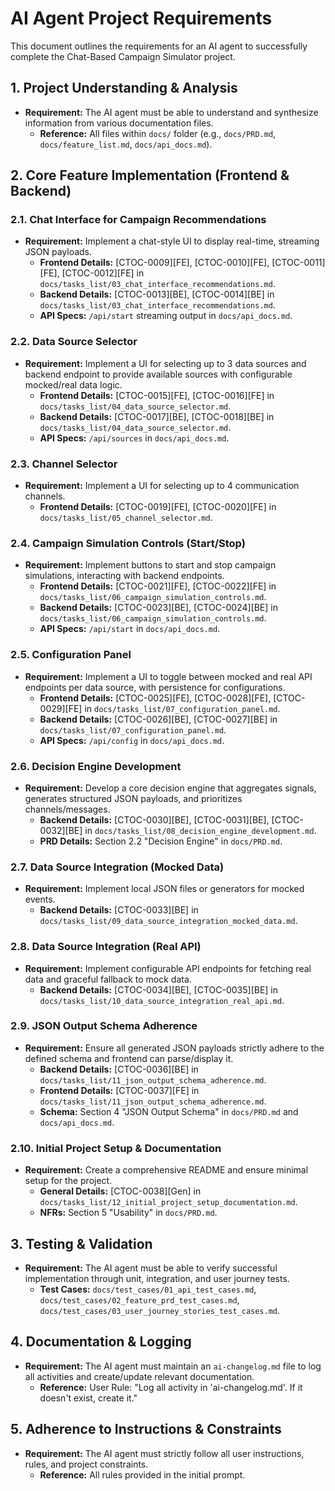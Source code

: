 # AI Agent Project Requirements

This document outlines the requirements for an AI agent to successfully complete the Chat-Based Campaign Simulator project.

## 1. Project Understanding & Analysis
- **Requirement:** The AI agent must be able to understand and synthesize information from various documentation files.
  - **Reference:** All files within `docs/` folder (e.g., `docs/PRD.md`, `docs/feature_list.md`, `docs/api_docs.md`).

## 2. Core Feature Implementation (Frontend & Backend)

### 2.1. Chat Interface for Campaign Recommendations
- **Requirement:** Implement a chat-style UI to display real-time, streaming JSON payloads.
  - **Frontend Details:** [CTOC-0009][FE], [CTOC-0010][FE], [CTOC-0011][FE], [CTOC-0012][FE] in `docs/tasks_list/03_chat_interface_recommendations.md`.
  - **Backend Details:** [CTOC-0013][BE], [CTOC-0014][BE] in `docs/tasks_list/03_chat_interface_recommendations.md`.
  - **API Specs:** `/api/start` streaming output in `docs/api_docs.md`.

### 2.2. Data Source Selector
- **Requirement:** Implement a UI for selecting up to 3 data sources and backend endpoint to provide available sources with configurable mocked/real data logic.
  - **Frontend Details:** [CTOC-0015][FE], [CTOC-0016][FE] in `docs/tasks_list/04_data_source_selector.md`.
  - **Backend Details:** [CTOC-0017][BE], [CTOC-0018][BE] in `docs/tasks_list/04_data_source_selector.md`.
  - **API Specs:** `/api/sources` in `docs/api_docs.md`.

### 2.3. Channel Selector
- **Requirement:** Implement a UI for selecting up to 4 communication channels.
  - **Frontend Details:** [CTOC-0019][FE], [CTOC-0020][FE] in `docs/tasks_list/05_channel_selector.md`.

### 2.4. Campaign Simulation Controls (Start/Stop)
- **Requirement:** Implement buttons to start and stop campaign simulations, interacting with backend endpoints.
  - **Frontend Details:** [CTOC-0021][FE], [CTOC-0022][FE] in `docs/tasks_list/06_campaign_simulation_controls.md`.
  - **Backend Details:** [CTOC-0023][BE], [CTOC-0024][BE] in `docs/tasks_list/06_campaign_simulation_controls.md`.
  - **API Specs:** `/api/start` in `docs/api_docs.md`.

### 2.5. Configuration Panel
- **Requirement:** Implement a UI to toggle between mocked and real API endpoints per data source, with persistence for configurations.
  - **Frontend Details:** [CTOC-0025][FE], [CTOC-0028][FE], [CTOC-0029][FE] in `docs/tasks_list/07_configuration_panel.md`.
  - **Backend Details:** [CTOC-0026][BE], [CTOC-0027][BE] in `docs/tasks_list/07_configuration_panel.md`.
  - **API Specs:** `/api/config` in `docs/api_docs.md`.

### 2.6. Decision Engine Development
- **Requirement:** Develop a core decision engine that aggregates signals, generates structured JSON payloads, and prioritizes channels/messages.
  - **Backend Details:** [CTOC-0030][BE], [CTOC-0031][BE], [CTOC-0032][BE] in `docs/tasks_list/08_decision_engine_development.md`.
  - **PRD Details:** Section 2.2 "Decision Engine" in `docs/PRD.md`.

### 2.7. Data Source Integration (Mocked Data)
- **Requirement:** Implement local JSON files or generators for mocked events.
  - **Backend Details:** [CTOC-0033][BE] in `docs/tasks_list/09_data_source_integration_mocked_data.md`.

### 2.8. Data Source Integration (Real API)
- **Requirement:** Implement configurable API endpoints for fetching real data and graceful fallback to mock data.
  - **Backend Details:** [CTOC-0034][BE], [CTOC-0035][BE] in `docs/tasks_list/10_data_source_integration_real_api.md`.

### 2.9. JSON Output Schema Adherence
- **Requirement:** Ensure all generated JSON payloads strictly adhere to the defined schema and frontend can parse/display it.
  - **Backend Details:** [CTOC-0036][BE] in `docs/tasks_list/11_json_output_schema_adherence.md`.
  - **Frontend Details:** [CTOC-0037][FE] in `docs/tasks_list/11_json_output_schema_adherence.md`.
  - **Schema:** Section 4 "JSON Output Schema" in `docs/PRD.md` and `docs/api_docs.md`.

### 2.10. Initial Project Setup & Documentation
- **Requirement:** Create a comprehensive README and ensure minimal setup for the project.
  - **General Details:** [CTOC-0038][Gen] in `docs/tasks_list/12_initial_project_setup_documentation.md`.
  - **NFRs:** Section 5 "Usability" in `docs/PRD.md`.

## 3. Testing & Validation
- **Requirement:** The AI agent must be able to verify successful implementation through unit, integration, and user journey tests.
  - **Test Cases:** `docs/test_cases/01_api_test_cases.md`, `docs/test_cases/02_feature_prd_test_cases.md`, `docs/test_cases/03_user_journey_stories_test_cases.md`.

## 4. Documentation & Logging
- **Requirement:** The AI agent must maintain an `ai-changelog.md` file to log all activities and create/update relevant documentation.
  - **Reference:** User Rule: "Log all activity in 'ai-changelog.md'. If it doesn't exist, create it."

## 5. Adherence to Instructions & Constraints
- **Requirement:** The AI agent must strictly follow all user instructions, rules, and project constraints.
  - **Reference:** All rules provided in the initial prompt.
